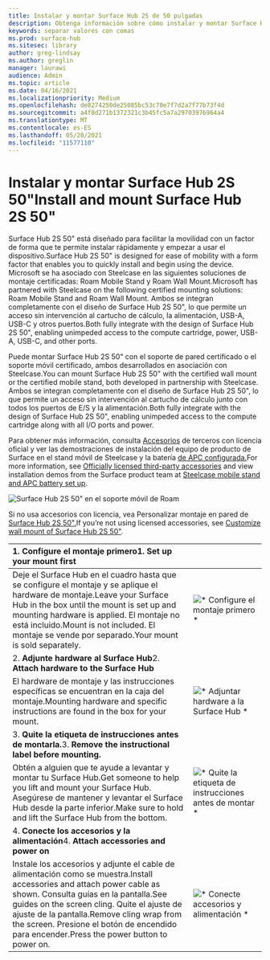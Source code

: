 ```yaml
---
title: Instalar y montar Surface Hub 2S de 50 pulgadas
description: Obtenga información sobre cómo instalar y montar Surface Hub 2S de 50 pulgadas.
keywords: separar valores con comas
ms.prod: surface-hub
ms.sitesec: library
author: greg-lindsay
ms.author: greglin
manager: laurawi
audience: Admin
ms.topic: article
ms.date: 04/16/2021
ms.localizationpriority: Medium
ms.openlocfilehash: de8274250de25085bc53c70e7f7d2a7f77b73f4d
ms.sourcegitcommit: a4f8d271b1372321c3b45fc5a7a29703976964a4
ms.translationtype: MT
ms.contentlocale: es-ES
ms.lasthandoff: 05/20/2021
ms.locfileid: "11577110"
---
```

# <a name="install-and-mount-surface-hub-2s-50"></a><span data-ttu-id="5d0c3-104">Instalar y montar Surface Hub 2S 50"</span><span class="sxs-lookup"><span data-stu-id="5d0c3-104">Install and mount Surface Hub 2S 50"</span></span>

<span data-ttu-id="5d0c3-105">Surface Hub 2S 50" está diseñado para facilitar la movilidad con un factor de forma que te permite instalar rápidamente y empezar a usar el dispositivo.</span><span class="sxs-lookup"><span data-stu-id="5d0c3-105">Surface Hub 2S 50" is designed for ease of mobility with a form factor that enables you to quickly install and begin using the device.</span></span> <span data-ttu-id="5d0c3-106">Microsoft se ha asociado con Steelcase en las siguientes soluciones de montaje certificadas: Roam Mobile Stand y Roam Wall Mount.</span><span class="sxs-lookup"><span data-stu-id="5d0c3-106">Microsoft has partnered with Steelcase on the following certified mounting solutions: Roam Mobile Stand and Roam Wall Mount.</span></span> <span data-ttu-id="5d0c3-107">Ambos se integran completamente con el diseño de Surface Hub 2S 50", lo que permite un acceso sin intervención al cartucho de cálculo, la alimentación, USB-A, USB-C y otros puertos.</span><span class="sxs-lookup"><span data-stu-id="5d0c3-107">Both fully integrate with the design of Surface Hub 2S 50", enabling unimpeded access to the compute cartridge, power, USB-A, USB-C, and other ports.</span></span>

<span data-ttu-id="5d0c3-108">Puede montar Surface Hub 2S 50" con el soporte de pared certificado o el soporte móvil certificado, ambos desarrollados en asociación con Steelcase.</span><span class="sxs-lookup"><span data-stu-id="5d0c3-108">You can mount Surface Hub 2S 50" with the certified wall mount or the certified mobile stand, both developed in partnership with Steelcase.</span></span> <span data-ttu-id="5d0c3-109">Ambos se integran completamente con el diseño de Surface Hub 2S 50", lo que permite un acceso sin intervención al cartucho de cálculo junto con todos los puertos de E/S y la alimentación.</span><span class="sxs-lookup"><span data-stu-id="5d0c3-109">Both fully integrate with the design of Surface Hub 2S 50", enabling unimpeded access to the compute cartridge along with all I/O ports and power.</span></span> 

<span data-ttu-id="5d0c3-110">Para obtener más información, consulta [Accesorios](http://licensedhardware.azurewebsites.net/surface) de terceros con licencia oficial y ver las demostraciones de instalación del equipo de producto de Surface en el stand móvil de Steelcase y la batería [de APC configurada.](https://youtu.be/VTzdu4Skpkg)</span><span class="sxs-lookup"><span data-stu-id="5d0c3-110">For more information, see [Officially licensed third-party accessories](http://licensedhardware.azurewebsites.net/surface) and view installation demos from the Surface product team at [Steelcase mobile stand and APC battery set up](https://youtu.be/VTzdu4Skpkg).</span></span>

 ![Surface Hub 2S 50" en el soporte móvil de Roam](images/sh2-mobile-stand.png)<br>

<span data-ttu-id="5d0c3-112">Si no usa accesorios con licencia, vea Personalizar montaje en pared de [Surface Hub 2S 50".](surface-hub-2s-custom-install.md)</span><span class="sxs-lookup"><span data-stu-id="5d0c3-112">If you’re not using licensed accessories, see [Customize wall mount of Surface Hub 2S 50"](surface-hub-2s-custom-install.md).</span></span>

| <span data-ttu-id="5d0c3-113">1. **Configure el montaje primero**</span><span class="sxs-lookup"><span data-stu-id="5d0c3-113">1. **Set up your mount first**</span></span> | |
|:------ |:-------- |
| <span data-ttu-id="5d0c3-114">Deje el Surface Hub en el cuadro hasta que se configure el montaje y se aplique el hardware de montaje.</span><span class="sxs-lookup"><span data-stu-id="5d0c3-114">Leave your Surface Hub in the box until the mount is set up and mounting hardware is applied.</span></span> <span data-ttu-id="5d0c3-115">El montaje no está incluido.</span><span class="sxs-lookup"><span data-stu-id="5d0c3-115">Mount is not included.</span></span> <span data-ttu-id="5d0c3-116">El montaje se vende por separado.</span><span class="sxs-lookup"><span data-stu-id="5d0c3-116">Your mount is sold separately.</span></span> | ![\* Configure el montaje primero \*](images/sh2-setup-1.png) <br> |
| <span data-ttu-id="5d0c3-118">2. **Adjunte hardware al Surface Hub**</span><span class="sxs-lookup"><span data-stu-id="5d0c3-118">2. **Attach hardware to the Surface Hub**</span></span> | |
| <span data-ttu-id="5d0c3-119">El hardware de montaje y las instrucciones específicas se encuentran en la caja del montaje.</span><span class="sxs-lookup"><span data-stu-id="5d0c3-119">Mounting hardware and specific instructions are found in the box for your mount.</span></span> | ![\* Adjuntar hardware a la Surface Hub \*](images/sh2-setup-2.png) <br> |
| <span data-ttu-id="5d0c3-121">3. **Quite la etiqueta de instrucciones antes de montarla.**</span><span class="sxs-lookup"><span data-stu-id="5d0c3-121">3. **Remove the instructional label before mounting.**</span></span> | |
| <span data-ttu-id="5d0c3-122">Obtén a alguien que te ayude a levantar y montar tu Surface Hub.</span><span class="sxs-lookup"><span data-stu-id="5d0c3-122">Get someone to help you lift and mount your Surface Hub.</span></span> <span data-ttu-id="5d0c3-123">Asegúrese de mantener y levantar el Surface Hub desde la parte inferior.</span><span class="sxs-lookup"><span data-stu-id="5d0c3-123">Make sure to hold and lift the Surface Hub from the bottom.</span></span> | ![\* Quite la etiqueta de instrucciones antes de montar \*](images/sh2-setup-3.png) <br> |
| <span data-ttu-id="5d0c3-125">4. **Conecte los accesorios y la alimentación**</span><span class="sxs-lookup"><span data-stu-id="5d0c3-125">4. **Attach accessories and power on**</span></span> | |
| <span data-ttu-id="5d0c3-126">Instale los accesorios y adjunte el cable de alimentación como se muestra.</span><span class="sxs-lookup"><span data-stu-id="5d0c3-126">Install accessories and attach power cable as shown.</span></span> <span data-ttu-id="5d0c3-127">Consulta guías en la pantalla.</span><span class="sxs-lookup"><span data-stu-id="5d0c3-127">See guides on the screen cling.</span></span> <span data-ttu-id="5d0c3-128">Quite el ajuste de ajuste de la pantalla.</span><span class="sxs-lookup"><span data-stu-id="5d0c3-128">Remove cling wrap from the screen.</span></span> <span data-ttu-id="5d0c3-129">Presione el botón de encendido para encender.</span><span class="sxs-lookup"><span data-stu-id="5d0c3-129">Press the power button to power on.</span></span> | ![\* Conecte accesorios y alimentación \*](images/sh2-setup-4.png) <br> |
